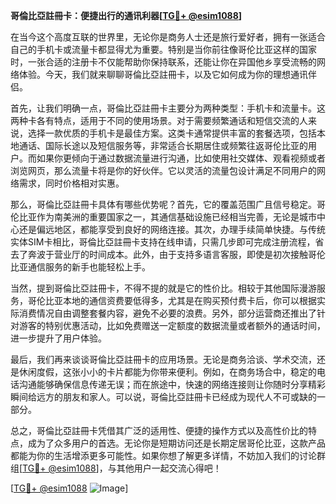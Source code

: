 **哥倫比亞註冊卡：便捷出行的通讯利器[[TG💪+ @esim1088](https://t.me/s/esim1088)]**

在当今这个高度互联的世界里，无论你是商务人士还是旅行爱好者，拥有一张适合自己的手机卡或流量卡都显得尤为重要。特别是当你前往像哥伦比亚这样的国家时，一张合适的注册卡不仅能帮助你保持联系，还能让你在异国他乡享受流畅的网络体验。今天，我们就来聊聊哥倫比亞註冊卡，以及它如何成为你的理想通讯伴侣。

首先，让我们明确一点，哥倫比亞註冊卡主要分为两种类型：手机卡和流量卡。这两种卡各有特点，适用于不同的使用场景。对于需要频繁通话和短信交流的人来说，选择一款优质的手机卡是最佳方案。这类卡通常提供丰富的套餐选项，包括本地通话、国际长途以及短信服务等，非常适合长期居住或频繁往返哥伦比亚的用户。而如果你更倾向于通过数据流量进行沟通，比如使用社交媒体、观看视频或者浏览网页，那么流量卡将是你的好伙伴。它以灵活的流量包设计满足不同用户的网络需求，同时价格相对实惠。

那么，哥倫比亞註冊卡具体有哪些优势呢？首先，它的覆盖范围广且信号稳定。哥伦比亚作为南美洲的重要国家之一，其通信基础设施已经相当完善，无论是城市中心还是偏远地区，都能享受到良好的网络连接。其次，办理手续简单快捷。与传统实体SIM卡相比，哥倫比亞註冊卡支持在线申请，只需几步即可完成注册流程，省去了奔波于营业厅的时间成本。此外，由于支持多语言客服，即使是初次接触哥伦比亚通信服务的新手也能轻松上手。

当然，提到哥倫比亞註冊卡，不得不提的就是它的性价比。相较于其他国际漫游服务，哥伦比亚本地的通信资费要低得多，尤其是在购买预付费卡后，你可以根据实际消费情况自由调整套餐内容，避免不必要的浪费。另外，部分运营商还推出了针对游客的特别优惠活动，比如免费赠送一定额度的数据流量或者额外的通话时间，进一步提升了用户体验。

最后，我们再来谈谈哥倫比亞註冊卡的应用场景。无论是商务洽谈、学术交流，还是休闲度假，这张小小的卡片都能为你带来便利。例如，在商务场合中，稳定的电话沟通能够确保信息传递无误；而在旅途中，快速的网络连接则让你随时分享精彩瞬间给远方的朋友和家人。可以说，哥倫比亞註冊卡已经成为现代人不可或缺的一部分。

总之，哥倫比亞註冊卡凭借其广泛的适用性、便捷的操作方式以及高性价比的特点，成为了众多用户的首选。无论你是短期访问还是长期定居哥伦比亚，这款产品都能为你的生活增添更多可能性。如果你想了解更多详情，不妨加入我们的讨论群组[[TG💪+ @esim1088](https://t.me/s/esim1088)]，与其他用户一起交流心得吧！

[[TG💪+ @esim1088](https://t.me/s/esim1088) ![Image](https://i.postimg.cc/4NQfJmqS/Snipaste-2025-05-13-00-14-12.png)]